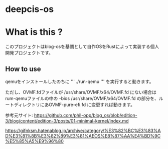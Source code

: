 # deepcis-os

# What is this ? 
このプロジェクトはblog-osを基調として自作OSをRustによって実装する個人開発プロジェクトです。

## How to use
qemuをインストールしたのちに
'''
./run-qemu
'''
を実行すると動きます。


ただし、OVMF.fdファイルが /usr/share/OVMF/x64/OVMF.fd にない場合は
rum-qemuファイルの中の
-bios /usr/share/OVMF/x64/OVMF.fd の部分を、ルートディレクトリにあOVMF-pure-efi.fd に変更すれば動きます。


参考元サイト:
https://github.com/phil-opp/blog_os/blob/edition-3/blog/content/edition-3/posts/01-minimal-kernel/index.md 

https://gifnksm.hatenablog.jp/archive/category/%E3%82%BC%E3%83%AD%E3%81%8B%E3%82%89%E3%81%AEOS%E8%87%AA%E4%BD%9C%E5%85%A5%E9%96%80  